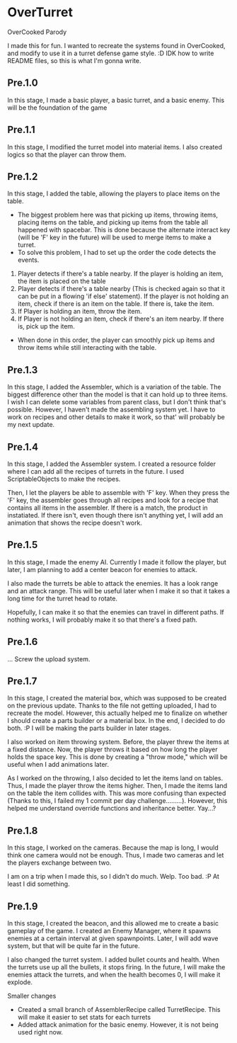 # OverTurret
 OverCooked Parody

I made this for fun. I wanted to recreate the systems found in OverCooked, and modify to use it in a turret defense game style. :D
IDK how to write README files, so this is what I'm gonna write. 


## Pre.1.0
In this stage, I made a basic player, a basic turret, and a basic enemy. This will be the foundation of the game

## Pre.1.1
In this stage, I modified the turret model into material items. I also created logics so that the player can throw them. 

## Pre.1.2
In this stage, I added the table, allowing the players to place items on the table. 
 - The biggest problem here was that picking up items, throwing items, placing items on the table, and picking up items from the table all happened with spacebar. This is done because the alternate interact key (will be 'F' key in the future) will be used to merge items to make a turret.
 - To solve this problem, I had to set up the order the code detects the events. 
1. Player detects if there's a table nearby. If the player is holding an item, the item is placed on the table
2. Player detects if there's a table nearby (This is checked again so that it can be put in a flowing 'if else' statement). If the player is not holding an item, check if there is an item on the table. If there is, take the item. 
3. If Player is holding an item, throw the item. 
4. If Player is not holding an item, check if there's an item nearby. If there is, pick up the item. 
 - When done in this order, the player can smoothly pick up items and throw items while still interacting with the table. 

## Pre.1.3
In this stage, I added the Assembler, which is a variation of the table. The biggest difference other than the model is that it can hold up to three items. I wish I can delete some variables from parent class, but I don't think that's possible. However, I haven't made the assembling system yet. I have to work on recipes and other details to make it work, so that' will probably be my next update. 

## Pre.1.4
In this stage, I added the Assembler system. I created a resource folder where I can add all the recipes of turrets in the future. I used ScriptableObjects to make the recipes. 

Then, I let the players be able to assemble with 'F' key. When they press the 'F' key, the assembler goes through all recipes and look for a recipe that contains all items in the assembler. If there is a match, the product in instatiated. If there isn't, even though there isn't anything yet, I will add an animation that shows the recipe doesn't work. 

## Pre.1.5
In this stage, I made the enemy AI. Currently I made it follow the player, but later, I am planning to add a center beacon for enemies to attack. 

I also made the turrets be able to attack the enemies. It has a look range and an attack range. This will be useful later when I make it so that it takes a long time for the turret head to rotate.

Hopefully, I can make it so that the enemies can travel in different paths. If nothing works, I will probably make it so that there's a fixed path. 

## Pre.1.6
... Screw the upload system. 

## Pre.1.7
In this stage, I created the material box, which was supposed to be created on the previous update. Thanks to the file not getting uploaded, I had to recreate the model. However, this actually helped me to finalize on whether I should create a parts builder or a material box. In the end, I decided to do both. :P I will be making the parts builder in later stages. 

I also worked on item throwing system. Before, the player threw the items at a fixed distance. Now, the player throws it based on how long the player holds the space key. This is done by creating a "throw mode," which will be useful when I add animations later. 

As I worked on the throwing, I also decided to let the items land on tables. Thus, I made the player throw the items higher. Then, I made the items land on the table the item collides with. This was more confusing than expected (Thanks to this, I failed my 1 commit per day challenge.........). However, this helped me understand override functions and inheritance better. Yay...?


## Pre.1.8
In this stage, I worked on the cameras. Because the map is long, I would think one camera would not be enough. Thus, I made two cameras and let the players exchange between two. 

I am on a trip when I made this, so I didn't do much. Welp. Too bad. :P At least I did something. 

## Pre.1.9
In this stage, I created the beacon, and this allowed me to create a basic gameplay of the game. I created an Enemy Manager, where it spawns enemies at a certain interval at given spawnpoints. Later, I will add wave system, but that will be quite far in the future. 

I also changed the turret system. I added bullet counts and health. When the turrets use up all the bullets, it stops firing. In the future, I will make the enemies attack the turrets, and when the health becomes 0, I will make it explode. 

Smaller changes
 - Created a small branch of AssemblerRecipe called TurretRecipe. This will make it easier to set stats for each turrets
 - Added attack animation for the basic enemy. However, it is not being used right now. 